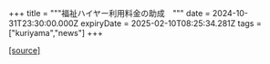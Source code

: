 +++
title = """福祉ハイヤー利用料金の助成　"""
date = 2024-10-31T23:30:00.000Z
expiryDate = 2025-02-10T08:25:34.281Z
tags = ["kuriyama","news"]
+++


[[source]](https://www.town.kuriyama.hokkaido.jp/soshiki/39/29309.html)
